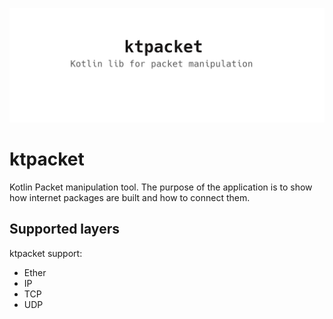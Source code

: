 ![ktpacket](docs/ktpacket_logo.png "ktpacket")

# ktpacket

Kotlin Packet manipulation tool.
The purpose of the application is to show how internet packages are built and how to connect them.


## Supported layers

ktpacket support:

* Ether
* IP
* TCP
* UDP
